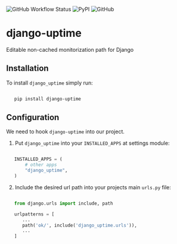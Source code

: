 ![GitHub Workflow Status](https://img.shields.io/github/workflow/status/codesyntax/django-uptime/Django%20CI)
![PyPI](https://img.shields.io/pypi/v/django-uptime?color=blue)
![GitHub](https://img.shields.io/github/license/codesyntax/django-uptime)

# django-uptime
Editable non-cached monitorization path for Django

Installation
------------

To install ``django_uptime`` simply run:

```bash

   pip install django-uptime
```

Configuration
-------------

We need to hook ``django-uptime`` into our project.

1. Put ``django_uptime`` into your ``INSTALLED_APPS`` at settings module:

```python

   INSTALLED_APPS = (
       # other apps
       "django_uptime",
   )
```

2. Include the desired url path into your projects main ``urls.py`` file:

```python

   from django.urls import include, path

   urlpatterns = [
      ...
      path('ok/', include('django_uptime.urls')),
      ...
   ]
```
